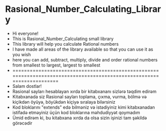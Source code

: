 # Rasional_Number_Calculating_Library
* Hi everyone!
* This is Rasional_Number_Calculating small library
* This library will help you calculate Rational numbers
* I have made all areas of the library available so that you can use it as you wish
* here you can add, subtract, multiply, divide and order rational numbers from smallest to largest, largest to smallest
* ======================================================================================================================
* Salam dostlar!
* Rasional sayları hesablayan xırda bir kitabxananı sizlərə təqdim edirəm
* Kitabxanada siz Rasional sayları toplama, çıxma, vurma, bölmə və kiçikdən öyüyə, böyükdən kiçiyə sıralaya bilərsiniz
* Kod bloklarını "extends" edə bilməniz və istədiyiniz kimi kitabxanadan istifadə etməyiniz üçün kod bloklarına məhdudiyyət qoymadım
* Ümid edirəm ki, bu kitabxana xırda da olsa sizin işinizi tam şəkildə görəcədir
